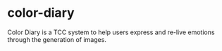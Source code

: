 # color-diary
 Color Diary is a TCC system to help users express and re-live emotions through the generation of images.

